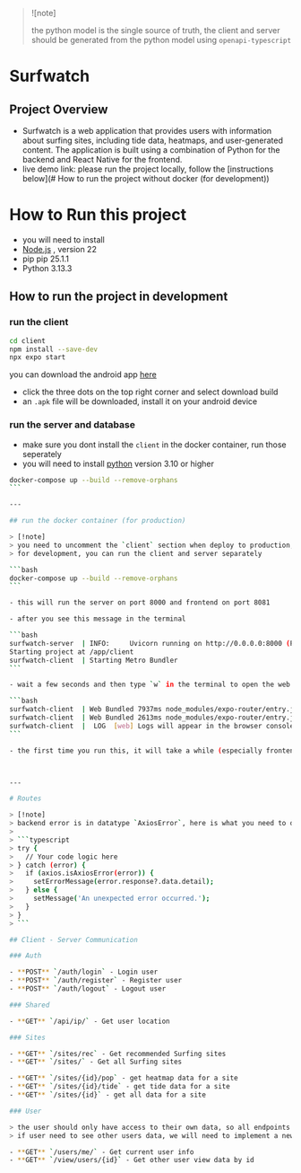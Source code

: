 > ![note]
>
> the python model is the single source of truth, the client and server should be generated from the python model using `openapi-typescript`

# Surfwatch

## Project Overview

- Surfwatch is a web application that provides users with information about surfing sites, including tide data, heatmaps, and user-generated content. The application is built using a combination of Python for the backend and React Native for the frontend.
- live demo link: please run the project locally, follow the [instructions below](# How to run the project without docker (for development))

# How to Run this project

- you will need to install
- [Node.js](https://nodejs.org/en/download/) , version 22
- pip pip 25.1.1
- Python 3.13.3

## How to run the project in development

### run the client

```bash
cd client
npm install --save-dev
npx expo start
```

you can download the android app [here](https://expo.dev/accounts/kiminus/projects/client/builds/3861ecc3-46b3-4505-b4e9-c5c379fafe58)

- click the three dots on the top right corner and select download build
- an `.apk` file will be downloaded, install it on your android device

### run the server and database

- make sure you dont install the `client` in the docker container, run those seperately
- you will need to install [python](https://www.python.org/downloads/) version 3.10 or higher

````bash
docker-compose up --build --remove-orphans
```

---

## run the docker container (for production)

> [!note]
> you need to uncomment the `client` section when deploy to production, so all client, server and database will run in the same container
> for development, you can run the client and server separately

```bash
docker-compose up --build --remove-orphans
```

- this will run the server on port 8000 and frontend on port 8081

- after you see this message in the terminal

```bash
surfwatch-server  | INFO:     Uvicorn running on http://0.0.0.0:8000 (Press CTRL+C to quit)
Starting project at /app/client
surfwatch-client  | Starting Metro Bundler
```

- wait a few seconds and then type `w` in the terminal to open the web app in your browser, a success message should look like this:

```bash
surfwatch-client  | Web Bundled 7937ms node_modules/expo-router/entry.js (782 modules)
surfwatch-client  | Web Bundled 2613ms node_modules/expo-router/entry.js (781 modules)
surfwatch-client  |  LOG  [web] Logs will appear in the browser console
```

- the first time you run this, it will take a while (especially frontend compilation, which can take about 5 minutes), if nothing happens, try to type `w` in the terminal as it will trigger expo to show web



---

# Routes

> [!note]
> backend error is in datatype `AxiosError`, here is what you need to do to convert and use it:
>
> ```typescript
> try {
>   // Your code logic here
> } catch (error) {
>   if (axios.isAxiosError(error)) {
>     setErrorMessage(error.response?.data.detail);
>   } else {
>     setMessage('An unexpected error occurred.');
>   }
> }
> ```

## Client - Server Communication

### Auth

- **POST** `/auth/login` - Login user
- **POST** `/auth/register` - Register user
- **POST** `/auth/logout` - Logout user

### Shared

- **GET** `/api/ip/` - Get user location

### Sites

- **GET** `/sites/rec` - Get recommended Surfing sites
- **GET** `/sites/` - Get all Surfing sites

- **GET** `/sites/{id}/pop` - get heatmap data for a site
- **GET** `/sites/{id}/tide` - get tide data for a site
- **GET** `/sites/{id}` - get all data for a site

### User

> the user should only have access to their own data, so all endpoints should be prefixed with `/user/me/`
> if user need to see other users data, we will need to implement a new endpoint for that

- **GET** `/users/me/` - Get current user info
- **GET** `/view/users/{id}` - Get other user view data by id
````

